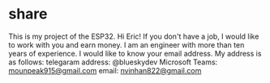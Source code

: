 # share
This is my project of the ESP32.
Hi Eric!
If you don't have a job, I would like to work with you and earn money. I am an engineer with more than ten years of experience. I would like to know your email address. My address is as follows:
telegaram address: @blueskydev
Microsoft Teams: mounpeak915@gmail.com
email: nvinhan822@gmail.com
